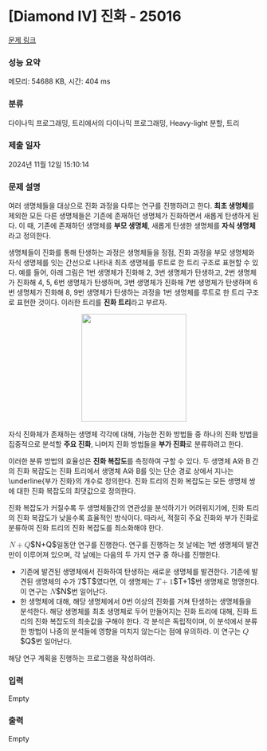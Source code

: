 # [Diamond IV] 진화 - 25016 

[문제 링크](https://www.acmicpc.net/problem/25016) 

### 성능 요약

메모리: 54688 KB, 시간: 404 ms

### 분류

다이나믹 프로그래밍, 트리에서의 다이나믹 프로그래밍, Heavy-light 분할, 트리

### 제출 일자

2024년 11월 12일 15:10:14

### 문제 설명

<p>여러 생명체들을 대상으로 진화 과정을 다루는 연구를 진행하려고 한다. <strong>최초 생명체</strong>를 제외한 모든 다른 생명체들은 기존에 존재하던 생명체가 진화하면서 새롭게 탄생하게 된다. 이 때, 기존에 존재하던 생명체를 <strong>부모 생명체</strong>, 새롭게 탄생한 생명체를 <strong>자식 생명체</strong>라고 정의한다. </p>

<p>생명체들이 진화를 통해 탄생하는 과정은 생명체들을 정점, 진화 과정을 부모 생명체와 자식 생명체를 잇는 간선으로 나타내 최초 생명체를 루트로 한 트리 구조로 표현할 수 있다. 예를 들어, 아래 그림은 1번 생명체가 진화해 2, 3번 생명체가 탄생하고, 2번 생명체가 진화해 4, 5, 6번 생명체가 탄생하며, 3번 생명체가 진화해 7번 생명체가 탄생하며 6번 생명체가 진화해 8, 9번 생명체가 탄생하는 과정을 1번 생명체를 루트로 한 트리 구조로 표현한 것이다. 이러한 트리를 <strong>진화 트리</strong>라고 부르자.</p>

<p style="text-align: center;"><img alt="" src="https://upload.acmicpc.net/9610accb-9c63-45a3-ac5b-894c212e65d3/-/preview/" style="width: 210px; height: 217px;"></p>

<p>자식 진화체가 존재하는 생명체 각각에 대해, 가능한 진화 방법들 중 하나의 진화 방법을 집중적으로 분석할 <strong>주요 진화</strong>, 나머지 진화 방법들을 <strong>부가 진화</strong>로 분류하려고 한다.</p>

<p>이러한 분류 방법의 효율성은 <strong>진화 복잡도</strong>를 측정하여 구할 수 있다. 두 생명체 A와 B 간의 진화 복잡도는 진화 트리에서 생명체 A와 B를 잇는 단순 경로 상에서 지나는 \underline{부가 진화}의 개수로 정의한다. 진화 트리의 진화 복잡도는 모든 생명체 쌍에 대한 진화 복잡도의 최댓값으로 정의한다. </p>

<p>진화 복잡도가 커질수록 두 생명체들간의 연관성을 분석하기가 어려워지기에, 진화 트리의 진화 복잡도가 낮을수록 효율적인 방식이다. 따라서, 적절히 주요 진화와 부가 진화로 분류하여 진화 트리의 진화 복잡도를 최소화해야 한다.</p>

<p><mjx-container class="MathJax" jax="CHTML" style="font-size: 109%; position: relative;"> <mjx-math class="MJX-TEX" aria-hidden="true"><mjx-mi class="mjx-i"><mjx-c class="mjx-c1D441 TEX-I"></mjx-c></mjx-mi><mjx-mo class="mjx-n" space="3"><mjx-c class="mjx-c2B"></mjx-c></mjx-mo><mjx-mi class="mjx-i" space="3"><mjx-c class="mjx-c1D444 TEX-I"></mjx-c></mjx-mi></mjx-math><mjx-assistive-mml unselectable="on" display="inline"><math xmlns="http://www.w3.org/1998/Math/MathML"><mi>N</mi><mo>+</mo><mi>Q</mi></math></mjx-assistive-mml><span aria-hidden="true" class="no-mathjax mjx-copytext">$N+Q$</span></mjx-container>일동안 연구를 진행한다. 연구를 진행하는 첫 날에는 1번 생명체의 발견만이 이루어져 있으며, 각 날에는 다음의 두 가지 연구 중 하나를 진행한다.</p>

<ul>
	<li>기존에 발견된 생명체에서 진화하여 탄생하는 새로운 생명체를 발견한다. 기존에 발견된 생명체의 수가 <mjx-container class="MathJax" jax="CHTML" style="font-size: 109%; position: relative;"><mjx-math class="MJX-TEX" aria-hidden="true"><mjx-mi class="mjx-i"><mjx-c class="mjx-c1D447 TEX-I"></mjx-c></mjx-mi></mjx-math><mjx-assistive-mml unselectable="on" display="inline"><math xmlns="http://www.w3.org/1998/Math/MathML"><mi>T</mi></math></mjx-assistive-mml><span aria-hidden="true" class="no-mathjax mjx-copytext">$T$</span></mjx-container>였다면, 이 생명체는 <mjx-container class="MathJax" jax="CHTML" style="font-size: 109%; position: relative;"><mjx-math class="MJX-TEX" aria-hidden="true"><mjx-mi class="mjx-i"><mjx-c class="mjx-c1D447 TEX-I"></mjx-c></mjx-mi><mjx-mo class="mjx-n" space="3"><mjx-c class="mjx-c2B"></mjx-c></mjx-mo><mjx-mn class="mjx-n" space="3"><mjx-c class="mjx-c31"></mjx-c></mjx-mn></mjx-math><mjx-assistive-mml unselectable="on" display="inline"><math xmlns="http://www.w3.org/1998/Math/MathML"><mi>T</mi><mo>+</mo><mn>1</mn></math></mjx-assistive-mml><span aria-hidden="true" class="no-mathjax mjx-copytext">$T+1$</span></mjx-container>번 생명체로 명명한다. 이 연구는 <mjx-container class="MathJax" jax="CHTML" style="font-size: 109%; position: relative;"><mjx-math class="MJX-TEX" aria-hidden="true"><mjx-mi class="mjx-i"><mjx-c class="mjx-c1D441 TEX-I"></mjx-c></mjx-mi></mjx-math><mjx-assistive-mml unselectable="on" display="inline"><math xmlns="http://www.w3.org/1998/Math/MathML"><mi>N</mi></math></mjx-assistive-mml><span aria-hidden="true" class="no-mathjax mjx-copytext">$N$</span></mjx-container>번 일어난다.</li>
	<li>한 생명체에 대해, 해당 생명체에서 0번 이상의 진화를 거쳐 탄생하는 생명체들을 분석한다. 해당 생명체를 최초 생명체로 두어 만들어지는 진화 트리에 대해, 진화 트리의 진화 복잡도의 최솟값을 구해야 한다. 각 분석은 독립적이며, 이 분석에서 분류한 방법이 나중의 분석들에 영향을 미치지 않는다는 점에 유의하라. 이 연구는 <mjx-container class="MathJax" jax="CHTML" style="font-size: 109%; position: relative;"><mjx-math class="MJX-TEX" aria-hidden="true"><mjx-mi class="mjx-i"><mjx-c class="mjx-c1D444 TEX-I"></mjx-c></mjx-mi></mjx-math><mjx-assistive-mml unselectable="on" display="inline"><math xmlns="http://www.w3.org/1998/Math/MathML"><mi>Q</mi></math></mjx-assistive-mml><span aria-hidden="true" class="no-mathjax mjx-copytext">$Q$</span></mjx-container>번 일어난다.</li>
</ul>

<p>해당 연구 계획을 진행하는 프로그램을 작성하여라.</p>

### 입력 

 Empty

### 출력 

 Empty

